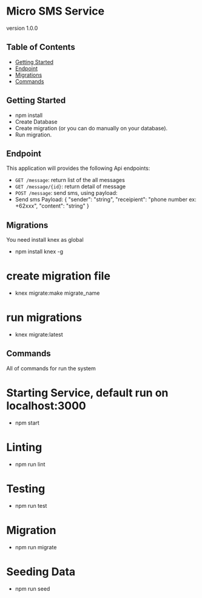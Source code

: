 # Micro SMS Service

version 1.0.0

## Table of Contents
* [Getting Started](#getting-started)
* [Endpoint](#endpoint)
* [Migrations](#migrations)
* [Commands](#commands)

## Getting Started
* npm install
* Create Database
* Create migration (or you can do manually on your database).
* Run migration.

## Endpoint
This application will provides the following Api endpoints:
* `GET /message`: return list of the all messages
* `GET /message/{id}`: return detail of message
* `POST /message`: send sms, using payload:
* Send sms Payload:
  {
    "sender": "string",
    "receipient": "phone number ex: +62xxx",
    "content": "string"
  }

## Migrations
You need install knex as global
* npm install knex -g

# create migration file
* knex migrate:make migrate_name

# run migrations
* knex migrate:latest


## Commands
All of commands for run the system

# Starting Service, default run on localhost:3000
* npm start

# Linting
* npm run lint

# Testing
* npm run test

# Migration
* npm run migrate

# Seeding Data
* npm run seed
